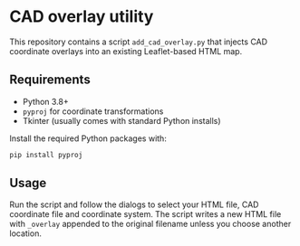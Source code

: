 # CAD overlay utility

This repository contains a script `add_cad_overlay.py` that injects CAD coordinate overlays into an existing Leaflet-based HTML map.

## Requirements

- Python 3.8+
- `pyproj` for coordinate transformations
- Tkinter (usually comes with standard Python installs)

Install the required Python packages with:

```sh
pip install pyproj
```

## Usage

Run the script and follow the dialogs to select your HTML file, CAD coordinate file and coordinate system. The script writes a new HTML file with `_overlay` appended to the original filename unless you choose another location.
